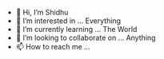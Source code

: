 - 👋 Hi, I’m Shidhu
- 👀 I’m interested in ... Everything
- 🌱 I’m currently learning ... The World
- 💞️ I’m looking to collaborate on ... Anything
- 📫 How to reach me ... 

<!---
Shidhu01/Shidhu01 is a ✨ special ✨ repository because its `README.md` (this file) appears on your GitHub profile.
You can click the Preview link to take a look at your changes.
--->
